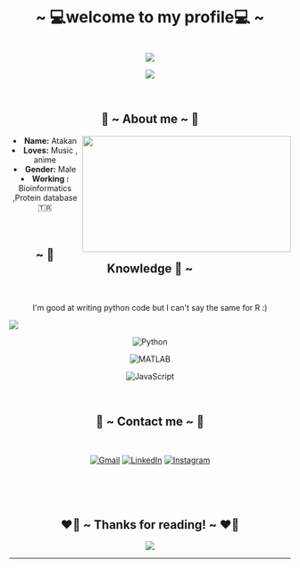 <body>
  <center>
<h1 align="center">~  💻welcome to my profile💻 ~</h1>
<br>
<div align="center">
<!-- <a href="https://discord.com/users/320157051894366208" > -->
  <a href="https://laby.net/@liebesschwur" >
   <img src="https://lanyard.cnrad.dev/api/320157051894366208?idleMessage=Cause,%20baby,%20tonight%20we're%20beautiful%20now&animated=true&theme=dark&borderRadius=20&hideBadges=true&hideDiscrim=true&bg=212121"  />
  </a>
  <br>

  
  ![](https://komarev.com/ghpvc/?username=soundofsorrow&style=flat-square)
</div>
 <br>
    <div align="center">
<!-- <img src="https://imgur.com/gallery/GZdenxu"> -->
      </div>
<div>
<h2 align="center"> 🐲 ~ About me ~ 🐲 </h2>
  <div align="center">
<img src="https://64.media.tumblr.com/f095b7622427bf73bcfcf94f73d9f949/07ee696c76797ef2-4a/s540x810/4dd57efb0f85d6e01ab1eda3d5a8d6e4e2ca808e.gif" align="right" width="373.5px" height="208.5px">
  </div>
<li>
 <b>Name:</b> Atakan
</li>
<li>
<b>Loves:</b> Music , anime
</li>
<li>
<b>Gender:</b> Male
</li>
</li>
<li>
<b>Working :</b> Bioinformatics ,Protein database
</li>
    🇹🇷
<br><br><br>
</div>
<div>
  <h2 align="center">            ~ 📇 Knowledge 📇 ~</h2>
 <br>

  I'm good at writing python code but I can't say the same for R :)
<div>
  </a>
<p align="left"><img src="https://camo.githubusercontent.com/5e4465b59e49cbaad93cb118deb6612491d4ef5a3064ca14b964c9b62a813830/68747470733a2f2f696d672e736869656c64732e696f2f62616467652f2d5253747564696f2d3030303f7374796c653d666f722d7468652d6261646765266c6f676f3d7273747564696f"/>
    </div>
  
  ![Python](https://img.shields.io/badge/Python-FFD43B?style=for-the-badge&logo=python&logoColor=blue)
</div>

  ![MATLAB](https://img.shields.io/badge/MATLAB-D16432?style=for-the-badge&logo=M&logoColor=white)
 </div>
 
  ![JavaScript](https://img.shields.io/badge/JavaScript-323330?style=for-the-badge&logo=javascript&logoColor=F7DF1E)
</p>
<br>
<h2 align="center">           📝 ~ Contact me ~ 📝</h2>
 
  </div>
<br>

  [![Gmail](https://img.shields.io/badge/Gmail-D14836?style=for-the-badge&logo=gmail&logoColor=white)](mailto://atakan.topal6620@gop.edu.tr)
  [![LinkedIn](https://img.shields.io/badge/LinkedIn-0077B5?style=for-the-badge&logo=linkedin&logoColor=white)](https://www.linkedin.com/in/mbglab/)
  [![Instagram](https://img.shields.io/badge/Instagram-E4405F?style=for-the-badge&logo=instagram&logoColor=white)](https://www.instagram.com/mbglab/)
 
 <br>
 
</div>
<br>
<div>


<br>
  <h2 align="center">❤️‍🔥 ~ Thanks for reading! ~ ❤️‍🔥 </h2>
<div align="center">
<img src="https://64.media.tumblr.com/4674c8ecc9c222cbd82514e1a7f25c05/b18a18f350c9fd88-32/s1280x1920/7263339c449fa26cac10c38abe5a9c01eb09e0e3.gif">
</div>
<hr>
</div>
</div>
    </center>
</body>
